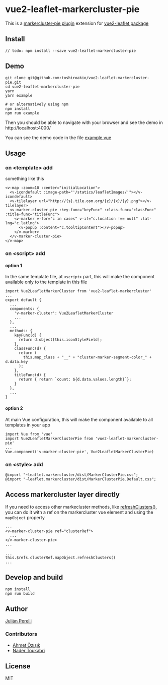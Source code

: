 # vue2-leaflet-markercluster-pie

This is a [markercluster-pie plugin](https://github.com/Leaflet/Leaflet.markercluster) extension for [vue2-leaflet package](https://github.com/KoRiGaN/Vue2Leaflet)

## Install

    // todo: npm install --save vue2-leaflet-markercluster-pie

## Demo

    git clone git@github.com:toshiroakio/vue2-leaflet-markercluster-pie.git
    cd vue2-leaflet-markercluster-pie
    yarn
    yarn example

    # or alternatively using npm
    npm install
    npm run example

Then you should be able to navigate with your browser and see the demo in http://localhost:4000/

You can see the demo code in the file [example.vue](example.vue)

## Usage

### on &lt;template&gt; add

something like this

    <v-map :zoom=10 :center="initialLocation">
      <v-icondefault :image-path="'/statics/leafletImages/'"></v-icondefault>
      <v-tilelayer url="http://{s}.tile.osm.org/{z}/{x}/{y}.png"></v-tilelayer>
      <v-marker-cluster-pie :key-func="keyFunc" :class-func="classFunc" :title-func="titleFunc">
        <v-marker v-for="c in cases" v-if="c.location !== null" :lat-lng="c.latlng">
          <v-popup :content="c.tooltipContent"></v-popup>
        </v-marker>
      </v-marker-cluster-pie>
    </v-map>

### on &lt;script&gt; add

#### option 1

In the same template file, at `<script>` part, this will make the component available only to the template in this file

    import Vue2LeafletMarkerCluster from 'vue2-leaflet-markercluster'
    ...
    export default {
      ...
      components: {
        'v-marker-cluster': Vue2LeafletMarkerCluster
        ...
      },
      ...
      methods: {
        keyFunc(d) {
          return d.object[this.iconStyleField];
        },
        classFunc(d) {
          return (
            this.map_class + "__" + "cluster-marker-segment-color_" + d.data.key
          );
        },
        titleFunc(d) {
          return { return `count: ${d.data.values.length}`};
        }
      },
      ...
    }

#### option 2

At main Vue configuration, this will make the component available to all templates in your app

    import Vue from 'vue'
    import Vue2LeafletMarkerClusterPie from 'vue2-leaflet-markercluster-pie'
    ...
    Vue.component('v-marker-cluster-pie', Vue2LeafletMarkerClusterPie)

### on &lt;style&gt; add

    @import "~leaflet.markercluster/dist/MarkerClusterPie.css";
    @import "~leaflet.markercluster/dist/MarkerClusterPie.Default.css";

## Access markercluster layer directly

If you need to access other markecluster methods, like [refreshClusters()](https://github.com/Leaflet/Leaflet.markercluster#refreshing-the-clusters-icon), you can do it with a ref on the markercluster vue element and using the `mapObject` property

    ...
    <v-marker-cluster-pie ref="clusterRef">
      ...
    </v-marker-cluster-pie>
    ...

    ...
    this.$refs.clusterRef.mapObject.refreshClusters()
    ...

## Develop and build

    npm install
    npm run build

## Author

[Julián Perelli](https://jperelli.com.ar/)

### Contributors

- [Ahmet Özışık](https://github.com/aozisik)
- [Nader Toukabri](https://nader.tech)

## License

MIT
